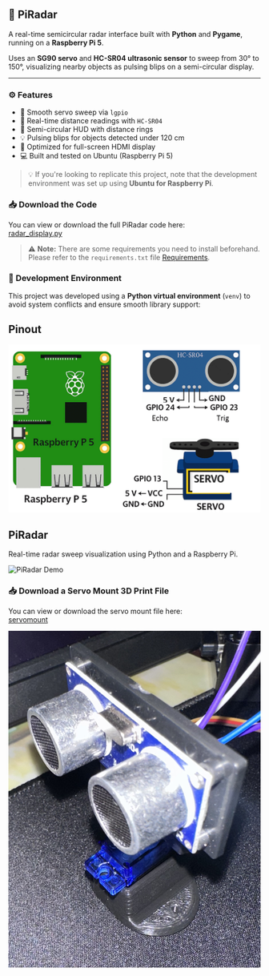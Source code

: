 ## 📡 PiRadar

A real-time semicircular radar interface built with **Python** and **Pygame**, running on a **Raspberry Pi 5**.

Uses an **SG90 servo** and **HC-SR04 ultrasonic sensor** to sweep from 30° to 150°, visualizing nearby objects as pulsing blips on a semi-circular display.

---

### ⚙️ Features

- 🔄 Smooth servo sweep via `lgpio`
- 📏 Real-time distance readings with `HC-SR04`
- 🧭 Semi-circular HUD with distance rings
- 💡 Pulsing blips for objects detected under 120 cm
- 🎯 Optimized for full-screen HDMI display
- 💻 Built and tested on Ubuntu (Raspberry Pi 5)

> 💡 If you're looking to replicate this project, note that the development environment was set up using **Ubuntu for Raspberry Pi**.


### 📥 Download the Code

You can view or download the full PiRadar code here:  
[radar_display.py](https://github.com/ArvinGhaloosian/Portfolio/blob/main/PiRadar/code/radar_display.py)

> ⚠️ **Note:** There are some requirements you need to install beforehand.  
Please refer to the `requirements.txt` file [Requirements](code/requirements.txt).

### 🧪 Development Environment

This project was developed using a **Python virtual environment** (`venv`) to avoid system conflicts and ensure smooth library support:


## Pinout

![PiRadar Demo](images/Schem.png)


## PiRadar

Real-time radar sweep visualization using Python and a Raspberry Pi.

![PiRadar Demo](assets/PiRadar.GIF)

### 📥 Download a Servo Mount 3D Print File

You can view or download the servo mount file here:  
[servomount](https://www.thingiverse.com/thing:3451689/files)

![Servo Mount](ServoMount/ServoMount.jpg)
